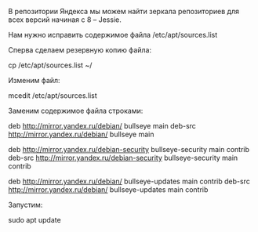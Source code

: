 В репозитории Яндекса мы можем найти зеркала репозиториев для всех версий начиная с 8 – Jessie.

Нам нужно исправить содержимое файла /etc/apt/sources.list

Сперва сделаем резервную копию файла: 

cp /etc/apt/sources.list ~/

Изменим файл: 

mcedit /etc/apt/sources.list

Заменим содержимое файла строками: 

deb http://mirror.yandex.ru/debian/ bullseye main
deb-src http://mirror.yandex.ru/debian/ bullseye main

deb http://mirror.yandex.ru/debian-security bullseye-security main contrib
deb-src http://mirror.yandex.ru/debian-security bullseye-security main contrib

deb http://mirror.yandex.ru/debian/ bullseye-updates main contrib
deb-src http://mirror.yandex.ru/debian/ bullseye-updates main contrib

Запустим: 

sudo apt update
